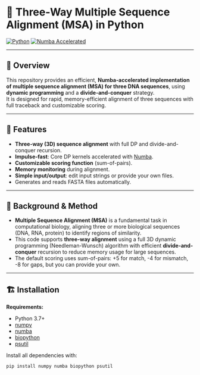 # 🧬 Three-Way Multiple Sequence Alignment (MSA) in Python

[![Python](https://img.shields.io/badge/python-3.7%2B-blue.svg)](https://www.python.org/)
[![Numba Accelerated](https://img.shields.io/badge/numba-optimized-yellow.svg)](https://numba.pydata.org/)

---

## 📑 Overview

This repository provides an efficient, **Numba-accelerated implementation of multiple sequence alignment (MSA) for three DNA sequences**, using **dynamic programming** and a **divide-and-conquer** strategy.  
It is designed for rapid, memory-efficient alignment of three sequences with full traceback and customizable scoring.

---

## 🚀 Features

- **Three-way (3D) sequence alignment** with full DP and divide-and-conquer recursion.
- **Impulse-fast**: Core DP kernels accelerated with [Numba](https://numba.pydata.org/).
- **Customizable scoring function** (sum-of-pairs).
- **Memory monitoring** during alignment.
- **Simple input/output**: edit input strings or provide your own files.
- Generates and reads FASTA files automatically.

---

## 🧠 Background & Method

- **Multiple Sequence Alignment (MSA)** is a fundamental task in computational biology, aligning three or more biological sequences (DNA, RNA, protein) to identify regions of similarity.
- This code supports **three-way alignment** using a full 3D dynamic programming (Needleman-Wunsch) algorithm with efficient **divide-and-conquer** recursion to reduce memory usage for large sequences.
- The default scoring uses sum-of-pairs: +5 for match, -4 for mismatch, -8 for gaps, but you can provide your own.

---

## 🏗️ Installation

**Requirements:**
- Python 3.7+
- [numpy](https://numpy.org/)
- [numba](https://numba.pydata.org/)
- [biopython](https://biopython.org/)
- [psutil](https://github.com/giampaolo/psutil)

Install all dependencies with:

```bash
pip install numpy numba biopython psutil
